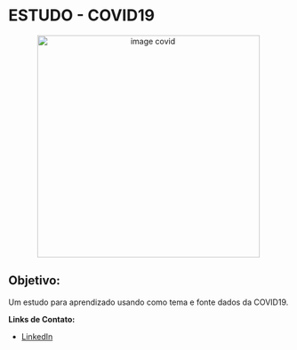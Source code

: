 # **ESTUDO - COVID19**

<p align="center">
  <img src="https://images.unsplash.com/flagged/photo-1584036561584-b03c19da874c?ixid=MnwxMjA3fDB8MHxwaG90by1wYWdlfHx8fGVufDB8fHx8&ixlib=rb-1.2.1&auto=format&fit=crop&w=1632&q=80" alt="image covid"height=400px >
</p>

## Objetivo:

Um estudo para aprendizado usando como tema e fonte dados da COVID19. 


**Links de Contato:**
* [LinkedIn](linkedin.com/in/guilherme-cefaloni-chacur-48065616b)
